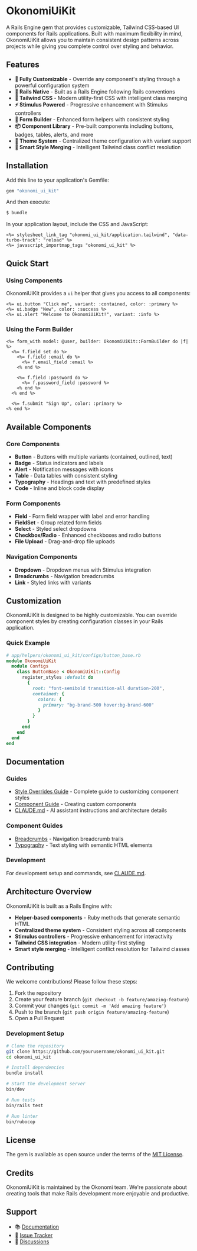 # OkonomiUiKit

A Rails Engine gem that provides customizable, Tailwind CSS-based UI components for Rails applications. Built with maximum flexibility in mind, OkonomiUiKit allows you to maintain consistent design patterns across projects while giving you complete control over styling and behavior.

## Features

- **🎨 Fully Customizable** - Override any component's styling through a powerful configuration system
- **🚀 Rails Native** - Built as a Rails Engine following Rails conventions
- **💨 Tailwind CSS** - Modern utility-first CSS with intelligent class merging
- **⚡ Stimulus Powered** - Progressive enhancement with Stimulus controllers
- **🔧 Form Builder** - Enhanced form helpers with consistent styling
- **📦 Component Library** - Pre-built components including buttons, badges, tables, alerts, and more
- **🎯 Theme System** - Centralized theme configuration with variant support
- **🔄 Smart Style Merging** - Intelligent Tailwind class conflict resolution

## Installation

Add this line to your application's Gemfile:

```ruby
gem "okonomi_ui_kit"
```

And then execute:
```bash
$ bundle
```

In your application layout, include the CSS and JavaScript:

```erb
<%= stylesheet_link_tag "okonomi_ui_kit/application.tailwind", "data-turbo-track": "reload" %>
<%= javascript_importmap_tags "okonomi_ui_kit" %>
```

## Quick Start

### Using Components

OkonomiUiKit provides a `ui` helper that gives you access to all components:

```erb
<%= ui.button "Click me", variant: :contained, color: :primary %>
<%= ui.badge "New", color: :success %>
<%= ui.alert "Welcome to OkonomiUiKit!", variant: :info %>
```

### Using the Form Builder

```erb
<%= form_with model: @user, builder: OkonomiUiKit::FormBuilder do |f| %>
  <%= f.field_set do %>
    <%= f.field :email do %>
      <%= f.email_field :email %>
    <% end %>
    
    <%= f.field :password do %>
      <%= f.password_field :password %>
    <% end %>
  <% end %>
  
  <%= f.submit "Sign Up", color: :primary %>
<% end %>
```

## Available Components

### Core Components
- **Button** - Buttons with multiple variants (contained, outlined, text)
- **Badge** - Status indicators and labels
- **Alert** - Notification messages with icons
- **Table** - Data tables with consistent styling
- **Typography** - Headings and text with predefined styles
- **Code** - Inline and block code display

### Form Components
- **Field** - Form field wrapper with label and error handling
- **FieldSet** - Group related form fields
- **Select** - Styled select dropdowns
- **Checkbox/Radio** - Enhanced checkboxes and radio buttons
- **File Upload** - Drag-and-drop file uploads

### Navigation Components
- **Dropdown** - Dropdown menus with Stimulus integration
- **Breadcrumbs** - Navigation breadcrumbs
- **Link** - Styled links with variants

## Customization

OkonomiUiKit is designed to be highly customizable. You can override component styles by creating configuration classes in your Rails application.

### Quick Example

```ruby
# app/helpers/okonomi_ui_kit/configs/button_base.rb
module OkonomiUiKit
  module Configs
    class ButtonBase < OkonomiUiKit::Config
      register_styles :default do
        {
          root: "font-semibold transition-all duration-200",
          contained: {
            colors: {
              primary: "bg-brand-500 hover:bg-brand-600"
            }
          }
        }
      end
    end
  end
end
```

## Documentation

### Guides

- [Style Overrides Guide](guides/style-overrides-guide.md) - Complete guide to customizing component styles
- [Component Guide](docs/COMPONENT_GUIDE.md) - Creating custom components
- [CLAUDE.md](CLAUDE.md) - AI assistant instructions and architecture details

### Component Guides

- [Breadcrumbs](guides/components/breadcrumbs.md) - Navigation breadcrumb trails
- [Typography](guides/components/typography.md) - Text styling with semantic HTML elements

### Development

For development setup and commands, see [CLAUDE.md](CLAUDE.md#development-commands).

## Architecture Overview

OkonomiUiKit is built as a Rails Engine with:

- **Helper-based components** - Ruby methods that generate semantic HTML
- **Centralized theme system** - Consistent styling across all components  
- **Stimulus controllers** - Progressive enhancement for interactivity
- **Tailwind CSS integration** - Modern utility-first styling
- **Smart style merging** - Intelligent conflict resolution for Tailwind classes

## Contributing

We welcome contributions! Please follow these steps:

1. Fork the repository
2. Create your feature branch (`git checkout -b feature/amazing-feature`)
3. Commit your changes (`git commit -m 'Add amazing feature'`)
4. Push to the branch (`git push origin feature/amazing-feature`)
5. Open a Pull Request

### Development Setup

```bash
# Clone the repository
git clone https://github.com/yourusername/okonomi_ui_kit.git
cd okonomi_ui_kit

# Install dependencies
bundle install

# Start the development server
bin/dev

# Run tests
bin/rails test

# Run linter
bin/rubocop
```

## License

The gem is available as open source under the terms of the [MIT License](https://opensource.org/licenses/MIT).

## Credits

OkonomiUiKit is maintained by the Okonomi team. We're passionate about creating tools that make Rails development more enjoyable and productive.

## Support

- 📚 [Documentation](guides/)
- 🐛 [Issue Tracker](https://github.com/yourusername/okonomi_ui_kit/issues)
- 💬 [Discussions](https://github.com/yourusername/okonomi_ui_kit/discussions)